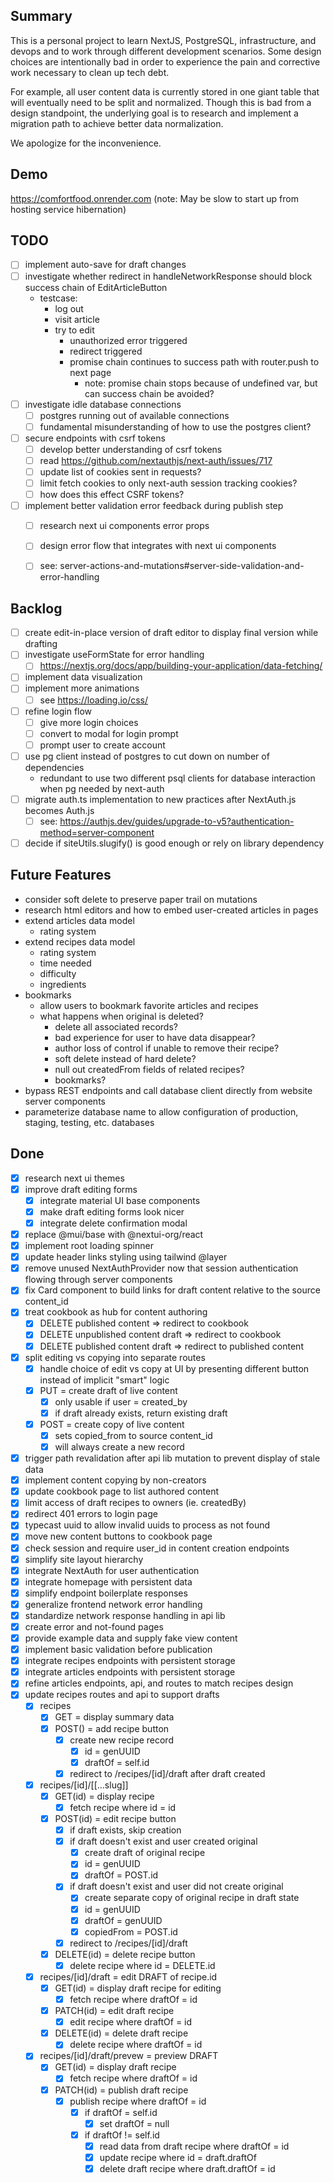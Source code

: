 ## Summary
This is a personal project to learn NextJS, PostgreSQL, infrastructure, and devops and to work through different development scenarios.  Some design choices are intentionally bad in order to experience the pain and corrective work necessary to clean up tech debt.

For example, all user content data is currently stored in one giant table that will eventually need to be split and normalized.  Though this is bad from a design standpoint, the underlying goal is to research and implement a migration path to achieve better data normalization.

We apologize for the inconvenience.

## Demo
https://comfortfood.onrender.com
(note: May be slow to start up from hosting service hibernation)

## TODO
- [ ] implement auto-save for draft changes
- [ ] investigate whether redirect in handleNetworkResponse should block success chain of EditArticleButton
    - testcase:
        - log out
        - visit article
        - try to edit
            - unauthorized error triggered
            - redirect triggered
            - promise chain continues to success path with router.push to next page
                - note: promise chain stops because of undefined var, but can success chain be avoided?
- [ ] investigate idle database connections
    - [ ] postgres running out of available connections
    - [ ] fundamental misunderstanding of how to use the postgres client?
- [ ] secure endpoints with csrf tokens
    - [ ] develop better understanding of csrf tokens
    - [ ] read https://github.com/nextauthjs/next-auth/issues/717
    - [ ] update list of cookies sent in requests?
    - [ ] limit fetch cookies to only next-auth session tracking cookies?
    - [ ] how does this effect CSRF tokens?
- [ ] implement better validation error feedback during publish step
    - [ ] research next ui components error props
    - [ ] design error flow that integrates with next ui components
    - [ ] see: server-actions-and-mutations#server-side-validation-and-error-handling


## Backlog
- [ ] create edit-in-place version of draft editor to display final version while drafting
- [ ] investigate useFormState for error handling
    - [ ] https://nextjs.org/docs/app/building-your-application/data-fetching/
- [ ] implement data visualization
- [ ] implement more animations
    - [ ] see https://loading.io/css/
- [ ] refine login flow
    - [ ] give more login choices
    - [ ] convert to modal for login prompt
    - [ ] prompt user to create account
- [ ] use pg client instead of postgres to cut down on number of dependencies
    - redundant to use two different psql clients for database interaction when pg needed by next-auth
- [ ] migrate auth.ts implementation to new practices after NextAuth.js becomes Auth.js
    - [ ] see: https://authjs.dev/guides/upgrade-to-v5?authentication-method=server-component
- [ ] decide if siteUtils.slugify() is good enough or rely on library dependency

## Future Features
- consider soft delete to preserve paper trail on mutations
- research html editors and how to embed user-created articles in pages
- extend articles data model
    - rating system
- extend recipes data model
    - rating system
    - time needed
    - difficulty
    - ingredients
- bookmarks
    - allow users to bookmark favorite articles and recipes
    - what happens when original is deleted?
        - delete all associated records?
        - bad experience for user to have data disappear?
        - author loss of control if unable to remove their recipe?
        - soft delete instead of hard delete?
        - null out createdFrom fields of related recipes?
        - bookmarks?
- bypass REST endpoints and call database client directly from website server components
- parameterize database name to allow configuration of production, staging, testing, etc. databases

## Done
- [X] research next ui themes
- [X] improve draft editing forms
    - [X] integrate material UI base components
    - [X] make draft editing forms look nicer
    - [X] integrate delete confirmation modal
- [X] replace @mui/base with @nextui-org/react
- [X] implement root loading spinner
- [X] update header links styling using tailwind @layer
- [X] remove unused NextAuthProvider now that session authentication flowing through server components
- [X] fix Card component to build links for draft content relative to the source content_id
- [X] treat cookbook as hub for content authoring
    - [X] DELETE published content => redirect to cookbook
    - [X] DELETE unpublished content draft => redirect to cookbook
    - [X] DELETE published content draft => redirect to published content
- [X] split editing vs copying into separate routes
    - [X] handle choice of edit vs copy at UI by presenting different button instead of implicit "smart" logic
    - [X] PUT = create draft of live content
        - [X] only usable if user = created_by
        - [X] if draft already exists, return existing draft
    - [X] POST = create copy of live content
        - [X] sets copied_from to source content_id
        - [X] will always create a new record
- [X] trigger path revalidation after api lib mutation to prevent display of stale data
- [X] implement content copying by non-creators
- [X] update cookbook page to list authored content
- [X] limit access of draft recipes to owners (ie. createdBy)
- [X] redirect 401 errors to login page
- [X] typecast uuid to allow invalid uuids to process as not found
- [X] move new content buttons to cookbook page
- [X] check session and require user_id in content creation endpoints
- [X] simplify site layout hierarchy
- [X] integrate NextAuth for user authentication
- [X] integrate homepage with persistent data
- [X] simplify endpoint boilerplate responses
- [X] generalize frontend network error handling
- [X] standardize network response handling in api lib
- [X] create error and not-found pages
- [X] provide example data and supply fake view content
- [X] implement basic validation before publication
- [X] integrate recipes endpoints with persistent storage
- [X] integrate articles endpoints with persistent storage
- [X] refine articles endpoints, api, and routes to match recipes design
- [X] update recipes routes and api to support drafts
    - [X] recipes
        - [X] GET = display summary data
        - [X] POST() = add recipe button
            - [X] create new recipe record
                - [X] id = genUUID
                - [X] draftOf = self.id
            - [X] redirect to /recipes/[id]/draft after draft created
    - [X] recipes/[id]/[[...slug]]
        - [X] GET(id) = display recipe
            - [X] fetch recipe where id = id
        - [X] POST(id) = edit recipe button
            - [X] if draft exists, skip creation
            - [X] if draft doesn't exist and user created original
                - [X] create draft of original recipe
                - [X] id = genUUID
                - [X] draftOf = POST.id
            - [X] if draft doesn't exist and user did not create original
                - [X] create separate copy of original recipe in draft state
                - [X] id = genUUID
                - [X] draftOf = genUUID
                - [X] copiedFrom = POST.id
            - [X] redirect to /recipes/[id]/draft
        - [X] DELETE(id) = delete recipe button
            - [X] delete recipe where id = DELETE.id
    - [X] recipes/[id]/draft = edit DRAFT of recipe.id
        - [X] GET(id) = display draft recipe for editing
            - [X] fetch recipe where draftOf = id
        - [X] PATCH(id) = edit draft recipe
            - [X] edit recipe where draftOf = id
        - [X] DELETE(id) = delete draft recipe
            - [X] delete recipe where draftOf = id
    - [X] recipes/[id]/draft/prevew = preview DRAFT
        - [X] GET(id) = display draft recipe
            - [X] fetch recipe where draftOf = id
        - [X] PATCH(id) = publish draft recipe
            - [X] publish recipe where draftOf = id
                - [X] if draftOf = self.id
                    - [X] set draftOf = null
                - [X] if draftOf != self.id
                    - [X] read data from draft recipe where draftOf = id
                    - [X] update recipe where id = draft.draftOf
                    - [X] delete draft recipe where draft.draftOf = id
